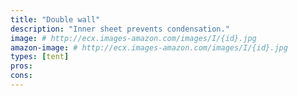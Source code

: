 ```yaml
---
title: "Double wall"
description: "Inner sheet prevents condensation."
image: # http://ecx.images-amazon.com/images/I/{id}.jpg
amazon-image: # http://ecx.images-amazon.com/images/I/{id}.jpg
types: [tent]
pros:
cons:
---
```

